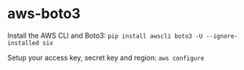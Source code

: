 # aws-boto3

Install the AWS CLI and Boto3:
`pip install awscli boto3 -U --ignore-installed six`

Setup your access key, secret key and region:
`aws configure`

